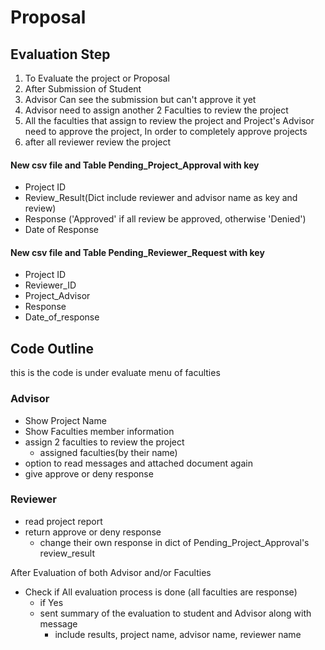 # Proposal

## Evaluation Step
1. To Evaluate the project or Proposal
2. After Submission of Student
3. Advisor Can see the submission but can't approve it yet
4. Advisor need to assign another 2 Faculties to review the project
5. All the faculties that assign to review the project and Project's Advisor need to approve the project,
In order to completely approve projects
6. after all reviewer review the project 


#### New csv file and Table Pending_Project_Approval with key
  - Project ID
  - Review_Result(Dict include reviewer and advisor name as key and review)
  - Response ('Approved' if all review be approved, otherwise 'Denied')
  - Date of Response

#### New csv file and Table Pending_Reviewer_Request with key
  - Project ID
  - Reviewer_ID
  - Project_Advisor
  - Response
  - Date_of_response
## Code Outline
this is the code is under evaluate menu of faculties
### Advisor
- Show Project Name
- Show Faculties member information
- assign 2 faculties to review the project
  - assigned faculties(by their name)
- option to read messages and attached document again
- give approve or deny response

### Reviewer

- read project report
- return approve or deny response
  - change their own response in dict of Pending_Project_Approval's review_result

After Evaluation of both Advisor and/or Faculties
- Check if All evaluation process is done (all faculties are response)
  -  if Yes
    - sent summary of the evaluation to student and Advisor along with message
      - include results, project name, advisor name, reviewer name